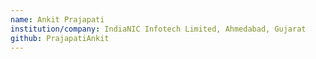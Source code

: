 ```yaml
---
name: Ankit Prajapati
institution/company: IndiaNIC Infotech Limited, Ahmedabad, Gujarat
github: PrajapatiAnkit
---
```

